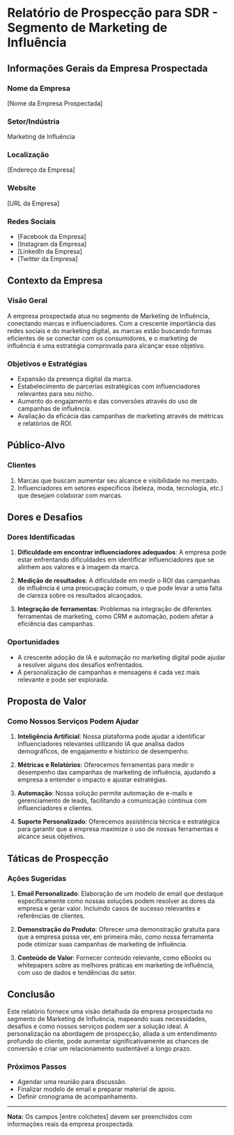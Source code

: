 # Relatório de Prospecção para SDR - Segmento de Marketing de Influência

## Informações Gerais da Empresa Prospectada

### Nome da Empresa
[Nome da Empresa Prospectada]

### Setor/Indústria
Marketing de Influência

### Localização
[Endereço da Empresa]

### Website
[URL da Empresa]

### Redes Sociais
- [Facebook da Empresa]
- [Instagram da Empresa]
- [LinkedIn da Empresa]
- [Twitter da Empresa]

## Contexto da Empresa

### Visão Geral
A empresa prospectada atua no segmento de Marketing de Influência, conectando marcas e influenciadores. Com a crescente importância das redes sociais e do marketing digital, as marcas estão buscando formas eficientes de se conectar com os consumidores, e o marketing de influência é uma estratégia comprovada para alcançar esse objetivo.

### Objetivos e Estratégias
- Expansão da presença digital da marca.
- Estabelecimento de parcerias estratégicas com influenciadores relevantes para seu nicho.
- Aumento do engajamento e das conversões através do uso de campanhas de influência.
- Avaliação da eficácia das campanhas de marketing através de métricas e relatórios de ROI.

## Público-Alvo

### Clientes
1. Marcas que buscam aumentar seu alcance e visibilidade no mercado.
2. Influenciadores em setores específicos (beleza, moda, tecnologia, etc.) que desejam colaborar com marcas.

## Dores e Desafios

### Dores Identificadas
1. **Dificuldade em encontrar influenciadores adequados**: A empresa pode estar enfrentando dificuldades em identificar influenciadores que se alinhem aos valores e à imagem da marca.
  
2. **Medição de resultados**: A dificuldade em medir o ROI das campanhas de influência é uma preocupação comum, o que pode levar a uma falta de clareza sobre os resultados alcançados.

3. **Integração de ferramentas**: Problemas na integração de diferentes ferramentas de marketing, como CRM e automação, podem afetar a eficiência das campanhas.

### Oportunidades
- A crescente adoção de IA e automação no marketing digital pode ajudar a resolver alguns dos desafios enfrentados.
- A personalização de campanhas e mensagens é cada vez mais relevante e pode ser explorada.

## Proposta de Valor

### Como Nossos Serviços Podem Ajudar
1. **Inteligência Artificial**: Nossa plataforma pode ajudar a identificar influenciadores relevantes utilizando IA que analisa dados demográficos, de engajamento e histórico de desempenho.

2. **Métricas e Relatórios**: Oferecemos ferramentas para medir o desempenho das campanhas de marketing de influência, ajudando a empresa a entender o impacto e ajustar estratégias.

3. **Automação**: Nossa solução permite automação de e-mails e gerenciamento de leads, facilitando a comunicação contínua com influenciadores e clientes.

4. **Suporte Personalizado**: Oferecemos assistência técnica e estratégica para garantir que a empresa maximize o uso de nossas ferramentas e alcance seus objetivos.

## Táticas de Prospecção

### Ações Sugeridas
1. **Email Personalizado**: Elaboração de um modelo de email que destaque especificamente como nossas soluções podem resolver as dores da empresa e gerar valor. Incluindo casos de sucesso relevantes e referências de clientes.

2. **Demonstração do Produto**: Oferecer uma demonstração gratuita para que a empresa possa ver, em primeira mão, como nossa ferramenta pode otimizar suas campanhas de marketing de influência.

3. **Conteúdo de Valor**: Fornecer conteúdo relevante, como eBooks ou whitepapers sobre as melhores práticas em marketing de influência, com uso de dados e tendências do setor.

## Conclusão

Este relatório fornece uma visão detalhada da empresa prospectada no segmento de Marketing de Influência, mapeando suas necessidades, desafios e como nossos serviços podem ser a solução ideal. A personalização na abordagem de prospecção, aliada a um entendimento profundo do cliente, pode aumentar significativamente as chances de conversão e criar um relacionamento sustentável a longo prazo. 

### Próximos Passos
- Agendar uma reunião para discussão.
- Finalizar modelo de email e preparar material de apoio.
- Definir cronograma de acompanhamento.

---

**Nota:**
Os campos [entre colchetes] devem ser preenchidos com informações reais da empresa prospectada.